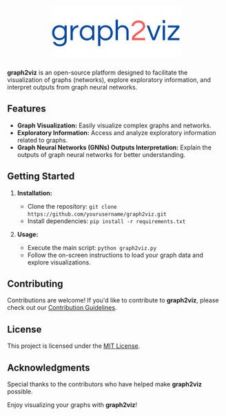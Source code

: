 <h1 align="center">
<img src="graph2viz.png" width="300">
</h1>

**graph2viz** is an open-source platform designed to facilitate the visualization of graphs (networks), explore exploratory information, and interpret outputs from graph neural networks.

## Features

- **Graph Visualization:** Easily visualize complex graphs and networks.
- **Exploratory Information:** Access and analyze exploratory information related to graphs.
- **Graph Neural Networks (GNNs) Outputs Interpretation:** Explain the outputs of graph neural networks for better understanding.

## Getting Started

1. **Installation:**
   - Clone the repository: `git clone https://github.com/yourusername/graph2viz.git`
   - Install dependencies: `pip install -r requirements.txt`

2. **Usage:**
   - Execute the main script: `python graph2viz.py`
   - Follow the on-screen instructions to load your graph data and explore visualizations.

## Contributing

Contributions are welcome! If you'd like to contribute to **graph2viz**, please check out our [Contribution Guidelines](CONTRIBUTING.md).

## License

This project is licensed under the [MIT License](LICENSE).

## Acknowledgments

Special thanks to the contributors who have helped make **graph2viz** possible.

Enjoy visualizing your graphs with **graph2viz**!

